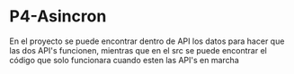 # P4-Asincron

En el proyecto se puede encontrar dentro de API los datos para hacer que las dos API's funcionen, mientras que en el src se puede encontrar el código que solo funcionara cuando esten las API's en marcha
